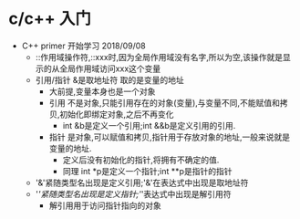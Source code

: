 # c/c++ 入门
- C++ primer 开始学习 2018/09/08
    - ::作用域操作符,::xxx时,因为全局作用域没有名字,所以为空,该操作就是显示的从全局作用域访问xxx这个变量
    - 引用/指针 &是取地址符 取的是变量的地址
        - 大前提,变量本身也是一个对象
        - 引用 不是对象,只能引用存在的对象(变量),与变量不同,不能赋值和拷贝,初始化即绑定对象,之后不再变化
            - int &b是定义一个引用;int &&b是定义引用的引用.
        - 指针 是对象,可以赋值和拷贝,指针用于存放对象的地址,一般来说就是变量的地址.
            - 定义后没有初始化的指针,将拥有不确定的值.
            - 同理 int *p是定义一个指针;int **p是指针的指针
    - '&'紧随类型名出现是定义引用;'&'在表达式中出现是取地址符
    - '*'紧随类型名出现是定义指针;'*'表达式中出现是解引用符
        - 解引用用于访问指针指向的对象